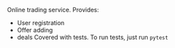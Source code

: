 Online trading service.
Provides:
- User registration
- Offer adding
- deals
Covered with tests.
To run tests, just run `pytest`
